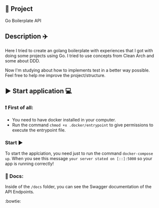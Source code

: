 ## 📝 Project
Go Boilerplate API
  
## Description ✈️
Here I tried to create an golang boilerplate with experiences that I got with doing some projects using Go.
I tried to use concepts from Clean Arch and some about DDD. 
  
Now I'm studying about how to implements test in a better way possible.  
Feel free to help me improve the project/structure. 
  
## ▶️ Start application 💻 

### ❗ First of all:
* You need to have docker installed in your computer.
* Run the command `chmod +x .docker/entrypoint` to give permissions to execute the entrypoint file.

### Start ▶️
To start the applciation, you need just to run the command `docker-compose up`. When you see this message `your server stated on [::]:5000` so your app is running correctly!

### 📝 Docs:
Inside of the `/docs` folder, you can see the Swagger documentation of the API Endpoints.

   
:bowtie: